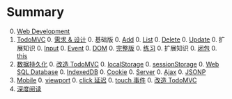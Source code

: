 # Summary

0. [Web Development](toolkit/README.md)
    <!-- 0. [建筑](toolkit/build.md)
    0. [工具](toolkit/toolkit.md)
    0. [调试](toolkit/debug.md)
    0. [练习](toolkit/exercise.md) -->
0. [TodoMVC](TodoMVC/README.md)
    0. [需求 & 设计](TodoMVC/requirements.md)
    0. 基础版
        0. [Add](TodoMVC/basic-add.md)
        0. [List](TodoMVC/basic-list.md)
        0. [Delete](TodoMVC/basic-delete.md)
        0. [Update](TodoMVC/basic-update.md)
        0. 扩展知识
            0. [Input](common/input.md)
            0. [Event](common/event.md)
            0. [DOM](common/dom.md)
    0. [完整版](TodoMVC/full.md)
        0. [练习](TodoMVC/full-exercise.md)
        0. 扩展知识
            0. [闭包](common/closure.md)
            0. [this](common/this.md)
0. [数据持久化](data/index.md)
    0. [改造 TodoMVC](data/memory.md)
    0. [localStorage](data/localStorage.md)
    0. [sessionStorage](data/sessionStorage.md)
    0. [Web SQL Database](data/websql.md)
    0. [IndexedDB](data/idb.md)
    0. [Cookie](data/cookie.md)
    0. [Server](data/server.md)
        0. [Ajax](data/ajax.md)
        0. [JSONP](data/jsonp.md)
0. [Mobile](mobile/index.md)
    0. [viewport](mobile/viewport.md)
    0. [click 延迟](mobile/click.md)
    0. [touch 事件](mobile/touch.md)
    0. [改造 TodoMVC](mobile/todo.md)
0. [深度阅读](more.md)